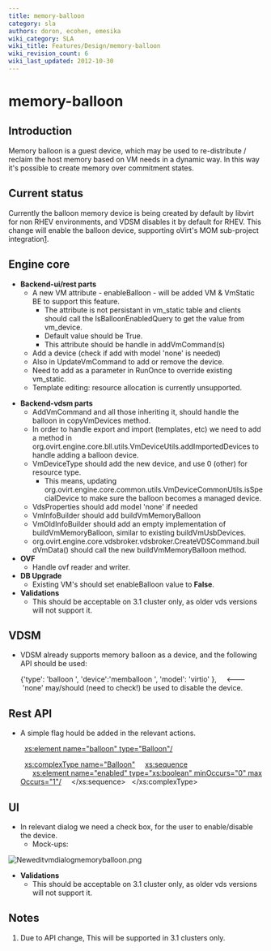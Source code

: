 ```yaml
---
title: memory-balloon
category: sla
authors: doron, ecohen, emesika
wiki_category: SLA
wiki_title: Features/Design/memory-balloon
wiki_revision_count: 6
wiki_last_updated: 2012-10-30
---
```


# memory-balloon

## Introduction

Memory balloon is a guest device, which may be used to re-distribute / reclaim the host memory based
on VM needs in a dynamic way. In this way it's possible to create memory over commitment states.

## Current status

Currently the balloon memory device is being created by default by libvirt for non RHEV environments,
and VDSM disables it by default for RHEV. This change will enable the balloon device, supporting
oVirt's MOM sub-project integration[1](http://ovirt.org/wiki/Features/MomIntegration).

## Engine core

*   **Backend-ui/rest parts**
    -   A new VM attribute - enableBalloon - will be added VM & VmStatic BE to support this feature.
        -   The attribute is not persistant in vm_static table and clients should call the IsBalloonEnabledQuery to get the value from vm_device.
        -   Default value should be True.
        -   This attribute should be handle in addVmCommand(s)
    -   Add a device (check if add with model 'none' is needed)
    -   Also in UpdateVmCommand to add or remove the device.
    -   Need to add as a parameter in RunOnce to override existing vm_static.
    -   Template editing: resource allocation is currently unsupported.

<!-- -->

*   **Backend-vdsm parts**
    -   AddVmCommand and all those inheriting it, should handle the balloon in copyVmDevices method.
    -   In order to handle export and import (templates, etc) we need to add a method in org.ovirt.engine.core.bll.utils.VmDeviceUtils.addImportedDevices to handle adding a balloon device.
    -   VmDeviceType should add the new device, and use 0 (other) for resource type.
        -   This means, updating org.ovirt.engine.core.common.utils.VmDeviceCommonUtils.isSpecialDevice to make sure the balloon becomes a managed device.
    -   VdsProperties should add model 'none' if needed
    -   VmInfoBuilder should add buildVmMemoryBalloon
    -   VmOldInfoBuilder should add an empty implementation of buildVmMemoryBalloon, similar to existing buildVmUsbDevices.
    -   org.ovirt.engine.core.vdsbroker.vdsbroker.CreateVDSCommand.buildVmData() should call the new buildVmMemoryBalloon method.
*   **OVF**
    -   Handle ovf reader and writer.
*   **DB Upgrade**
    -   Existing VM's should set enableBalloon value to **False**.
*   **Validations**
    -   This should be acceptable on 3.1 cluster only, as older vds versions will not support it.

## VDSM

*   VDSM already supports memory balloon as a device, and the following API should be used:

      {'type': 'balloon ',
      'device':'memballoon ',
      'model': 'virtio' },     <--- 'none' may/should (need to check!) be used to disable the device.

## Rest API

*   A simple flag hould be added in the relevant actions.

        <xs:element name="balloon" type="Balloon"/>

        <xs:complexType name="Balloon">
          <xs:sequence>
            <xs:element name="enabled" type="xs:boolean" minOccurs="0" maxOccurs="1"/>
          </xs:sequence>
        </xs:complexType>

## UI

*   In relevant dialog we need a check box, for the user to enable/disable the device.
    -   Mock-ups:

![](Neweditvmdialogmemoryballoon.png "Neweditvmdialogmemoryballoon.png")

*   **Validations**
    -   This should be acceptable on 3.1 cluster only, as older vds versions will not support it.

## Notes

1.  Due to API change, This will be supported in 3.1 clusters only.

